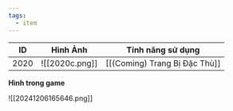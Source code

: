 ```yaml
---
tags:
  - item
---
```


| ID   | Hình Ảnh       | Tính năng sử dụng             |
| ---- | -------------- | ----------------------------- |
| 2020 | ![[2020c.png]] | [[(Coming) Trang Bị Đặc Thù]] |
**Hình trong game**

![[20241206165646.png]]
